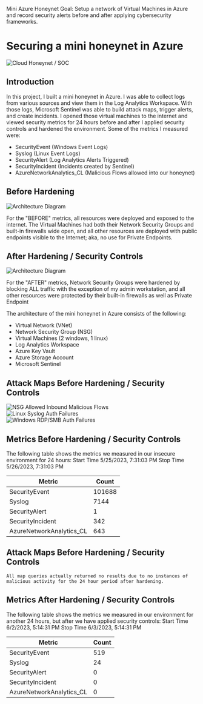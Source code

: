 Mini Azure Honeynet
Goal: Setup a network of Virtual Machines in Azure and record security alerts before and after applying cybersecurity frameworks. 

# Securing a mini honeynet in Azure
![Cloud Honeynet / SOC](https://i.imgur.com/ZWxe03e.jpg)

## Introduction

In this project, I built a mini honeynet in Azure. I was able to collect logs from various sources and view them in the Log Analytics Workspace. With those logs, Microsoft Sentinel was able to build attack maps, trigger alerts, and create incidents. I opened those virtual machines to the internet and viewed security metrics for 24 hours before and after I applied security controls and hardened the environment. Some of the metrics I measured were:

- SecurityEvent (Windows Event Logs)
- Syslog (Linux Event Logs)
- SecurityAlert (Log Analytics Alerts Triggered)
- SecurityIncident (Incidents created by Sentinel)
- AzureNetworkAnalytics_CL (Malicious Flows allowed into our honeynet)

## Before Hardening
![Architecture Diagram](https://i.imgur.com/aBDwnKb.jpg)

For the "BEFORE" metrics, all resources were deployed and exposed to the internet. The Virtual Machines had both their Network Security Groups and built-in firewalls wide open, and all other resources are deployed with public endpoints visible to the Internet; aka, no use for Private Endpoints.

## After Hardening / Security Controls
![Architecture Diagram](https://i.imgur.com/YQNa9Pp.jpg)

For the "AFTER" metrics, Network Security Groups were hardened by blocking ALL traffic with the exception of my admin workstation, and all other resources were protected by their built-in firewalls as well as Private Endpoint

The architecture of the mini honeynet in Azure consists of the following:

- Virtual Network (VNet)
- Network Security Group (NSG)
- Virtual Machines (2 windows, 1 linux)
- Log Analytics Workspace
- Azure Key Vault
- Azure Storage Account
- Microsoft Sentinel


## Attack Maps Before Hardening / Security Controls
![NSG Allowed Inbound Malicious Flows]()<br>
![Linux Syslog Auth Failures](https://imgur.com/a/Gc8sKzk)<br>
![Windows RDP/SMB Auth Failures](https://imgur.com/a/baX3c9Z)<br>

## Metrics Before Hardening / Security Controls

The following table shows the metrics we measured in our insecure environment for 24 hours:
Start Time 5/25/2023, 7:31:03 PM
Stop Time 5/26/2023, 7:31:03 PM

| Metric                   | Count
| ------------------------ | -----
| SecurityEvent            | 101688
| Syslog                   | 7144
| SecurityAlert            | 1
| SecurityIncident         | 342
| AzureNetworkAnalytics_CL | 643

## Attack Maps Before Hardening / Security Controls

```All map queries actually returned no results due to no instances of malicious activity for the 24 hour period after hardening.```

## Metrics After Hardening / Security Controls

The following table shows the metrics we measured in our environment for another 24 hours, but after we have applied security controls:
Start Time 6/2/2023, 5:14:31 PM
Stop Time	6/3/2023, 5:14:31 PM

| Metric                   | Count
| ------------------------ | -----
| SecurityEvent            | 519
| Syslog                   | 24
| SecurityAlert            | 0
| SecurityIncident         | 0
| AzureNetworkAnalytics_CL | 0
